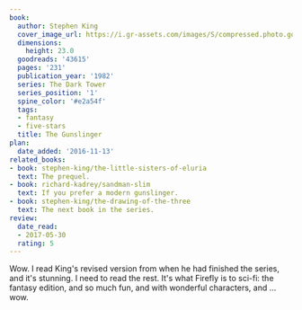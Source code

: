 ```yaml
---
book:
  author: Stephen King
  cover_image_url: https://i.gr-assets.com/images/S/compressed.photo.goodreads.com/books/1554220416l/43615.jpg
  dimensions:
    height: 23.0
  goodreads: '43615'
  pages: '231'
  publication_year: '1982'
  series: The Dark Tower
  series_position: '1'
  spine_color: '#e2a54f'
  tags:
  - fantasy
  - five-stars
  title: The Gunslinger
plan:
  date_added: '2016-11-13'
related_books:
- book: stephen-king/the-little-sisters-of-eluria
  text: The prequel.
- book: richard-kadrey/sandman-slim
  text: If you prefer a modern gunslinger.
- book: stephen-king/the-drawing-of-the-three
  text: The next book in the series.
review:
  date_read:
  - 2017-05-30
  rating: 5
---
```


Wow. I read King's revised version from when he had finished the series, and it's stunning. I need to read the rest.
It's what Firefly is to sci-fi: the fantasy edition, and so much fun, and with wonderful characters, and … wow.
